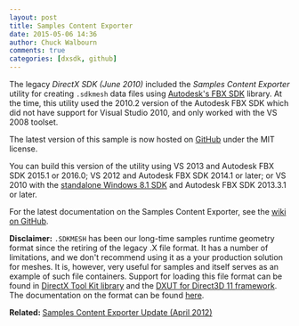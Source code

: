 ```yaml
---
layout: post
title: Samples Content Exporter
date: 2015-05-06 14:36
author: Chuck Walbourn
comments: true
categories: [dxsdk, github]
---
```

The legacy<em> DirectX SDK (June 2010) </em>included the <em>Samples Content Exporter</em> utility for creating <code>.sdkmesh</code> data files using <a href="http://autodesk.com/fbx">Autodesk's FBX SDK</a> library. At the time, this utility used the 2010.2 version of the Autodesk FBX SDK which did not have support for Visual Studio 2010, and only worked with the VS 2008 toolset.
<!--more-->

The latest version of this sample is now hosted on <a href="https://github.com/walbourn/contentexporter">GitHub</a> under the MIT license.

You can build this version of the utility using VS 2013 and Autodesk FBX SDK 2015.1 or 2016.0; VS 2012 and Autodesk FBX SDK 2014.1 or later; or VS 2010 with the <a href="http://go.microsoft.com/fwlink/?LinkID=323507">standalone Windows 8.1 SDK</a> and Autodesk FBX SDK 2013.3.1 or later.

For the latest documentation on the Samples Content Exporter, see the <a href="https://github.com/walbourn/contentexporter/wiki">wiki on GitHub</a>.

<strong>Disclaimer:</strong> <code>.SDKMESH</code> has been our long-time samples runtime geometry format since the retiring of the legacy .X file format. It has a number of limitations, and we don't recommend using it as a your production solution for meshes. It is, however, very useful for samples and itself serves as an example of such file containers. Support for loading this file format can be found in <a href="http://go.microsoft.com/fwlink/?LinkId=248929">DirectX Tool Kit library</a> and the <a href="http://go.microsoft.com/fwlink/?LinkId=320437">DXUT for Direct3D 11 framework</a>. The documentation on the format can be found <a href="https://github.com/walbourn/contentexporter/wiki/SDKMESH">here</a>.

<strong>Related: </strong><a href="https://walbourn.github.io/samples-content-exporter-update/">Samples Content Exporter Update (April 2012)</a>
